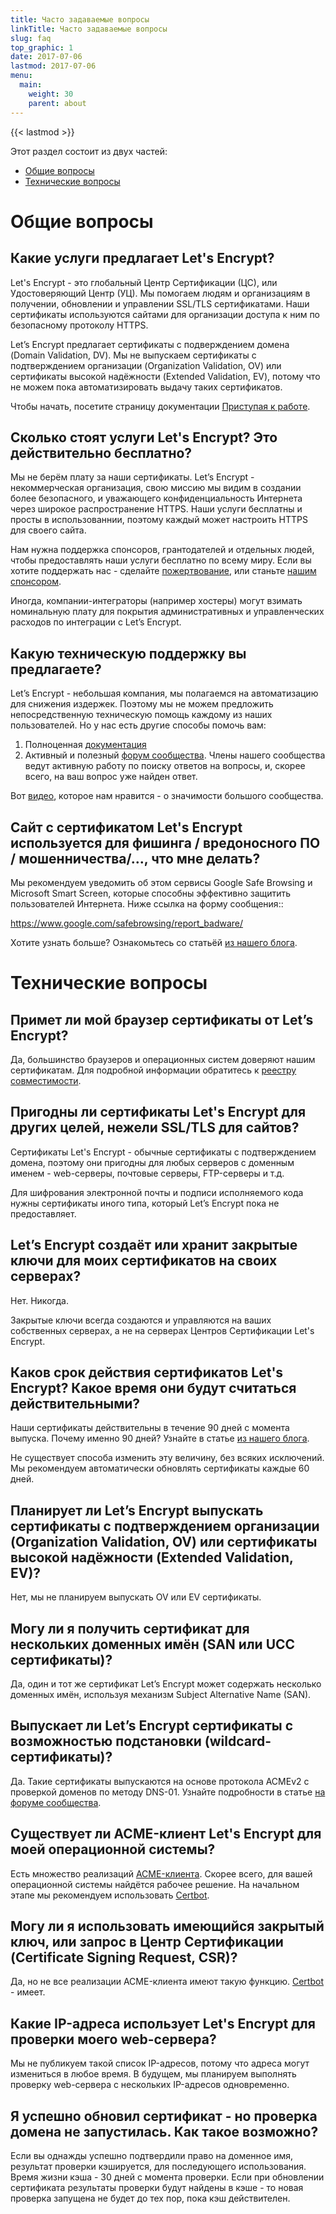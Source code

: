 ```yaml
---
title: Часто задаваемые вопросы
linkTitle: Часто задаваемые вопросы
slug: faq
top_graphic: 1
date: 2017-07-06
lastmod: 2017-07-06
menu:
  main:
    weight: 30
    parent: about
---
```


{{< lastmod >}}

Этот раздел состоит из двух частей:

* [Общие вопросы](#general)
* [Технические вопросы](#technical)

# <a name="general">Общие вопросы</a>

## Какие услуги предлагает Let's Encrypt?

Let's Encrypt - это глобальный Центр Сертификации (ЦС), или Удостоверяющий Центр (УЦ). Мы помогаем людям и организациям в получении, обновлении и управлении SSL/TLS сертификатами. Наши сертификаты используются сайтами для организации доступа к ним по безопасному протоколу HTTPS.

Let’s Encrypt предлагает сертификаты с подверждением домена (Domain Validation, DV). Мы не выпускаем сертификаты с подтверждением организации (Organization Validation, OV) или сертификаты высокой надёжности (Extended Validation, EV), потому что не можем пока автоматизировать выдачу таких сертификатов.

Чтобы начать, посетите страницу документации [Приступая к работе](/ru/getting-started/).

## Сколько стоят услуги Let's Encrypt? Это действительно бесплатно?

Мы не берём плату за наши сертификаты. Let’s Encrypt - некоммерческая организация, свою миссию мы видим в создании более безопасного, и уважающего конфиденциальность Интернета через широкое распространение HTTPS. Наши услуги бесплатны и просты в использованнии, поэтому каждый может настроить HTTPS для своего сайта.

Нам нужна поддержка спонсоров, грантодателей и отдельных людей, чтобы предоставлять наши услуги бесплатно по всему миру. Если вы хотите поддержать нас - сделайте [пожертвование](/ru/donate/), или станьте [нашим спонсором](/ru/become-a-sponsor/).

Иногда, компании-интеграторы (например хостеры) могут взимать номинальную плату для покрытия административных и управленческих расходов по интеграции с Let’s Encrypt.

## Какую техническую поддержку вы предлагаете?

Let’s Encrypt - небольшая компания, мы полагаемся на автоматизацию для снижения издержек. Поэтому мы не можем предложить непосредственную техническую помощь каждому из наших пользователей. Но у нас есть другие способы помочь вам:

1. Полноценная [документация](/ru/docs/)
2. Активный и полезный [форум сообщества](https://community.letsencrypt.org/). Члены нашего сообщества ведут активную работу по поиску ответов на  вопросы, и, скорее всего, на ваш вопрос уже найден ответ.

Вот [видео](https://www.youtube.com/watch?v=Xe1TZaElTAs), которое нам нравится - о значимости большого сообщества.

## Сайт с сертификатом Let's Encrypt используется для фишинга / вредоносного ПО / мошенничества/..., что мне делать?

Мы рекомендуем уведомить об этом сервисы Google Safe Browsing и Microsoft Smart Screen, которые способны эффективно защитить пользователей Интернета.
Ниже ссылка на форму сообщения::

https://www.google.com/safebrowsing/report_badware/

Хотите узнать больше? Ознакомьтесь со статьёй [из нашего блога](/2015/10/29/phishing-and-malware.html).

# <a name="technical">Технические вопросы</a>

## Примет ли мой браузер сертификаты от Let’s Encrypt?

Да, большинство браузеров и операционных систем доверяют нашим сертификатам. Для подробной информации обратитесь к [реестру совместимости](/docs/certificate-compatibility/).

## Пригодны ли сертификаты Let's Encrypt для других целей, нежели SSL/TLS для сайтов?

Сертификаты Let's Encrypt - обычные сертификаты с подтверждением домена, поэтому они пригодны для любых серверов с доменным именем - web-серверы, почтовые серверы, FTP-серверы и т.д.

Для шифрования электронной почты и подписи исполняемого кода нужны сертификаты иного типа, который Let’s Encrypt пока не предоставляет.

## Let’s Encrypt создаёт или хранит закрытые ключи для моих сертификатов на своих серверах?

Нет. Никогда.

Закрытые ключи всегда создаются и управляются на ваших собственных серверах, а не на серверах Центров Сертификации Let's Encrypt.

## Каков срок действия сертификатов Let's Encrypt? Какое время они будут считаться действительными?

Наши сертификаты действительны в течение 90 дней с момента выпуска. Почему именно 90 дней? Узнайте в статье [из нашего блога](/2015/11/09/why-90-days.html).

Не существует способа изменить эту величину, без всяких исключений. Мы рекомендуем автоматически обновлять сертификаты каждые 60 дней.

## Планирует ли Let’s Encrypt выпускать сертификаты с подтверждением организации (Organization Validation, OV) или сертификаты высокой надёжности (Extended Validation, EV)?

Нет, мы не планируем выпускать OV или EV сертификаты.

## Могу ли я получить сертификат для нескольких доменных имён (SAN или UCC сертификаты)?

Да, один и тот же сертификат Let’s Encrypt может содержать несколько доменных имён, используя механизм Subject Alternative Name (SAN).

## Выпускает ли Let’s Encrypt сертификаты с возможностью подстановки (wildcard-сертификаты)?

Да. Такие сертификаты выпускаются на основе протокола ACMEv2 с проверкой доменов по методу DNS-01. Узнайте подробности в статье [на форуме сообщества](https://community.letsencrypt.org/t/acme-v2-production-environment-wildcards/55578).

## Существует ли ACME-клиент Let's Encrypt для моей операционной системы?

Есть множество реализаций [ACME-клиента](/ru/docs/client-options/). Скорее всего, для вашей операционной системы найдётся рабочее решение. На начальном этапе мы рекомендуем использовать [Certbot](https://certbot.eff.org/).

## Могу ли я использовать имеющийся закрытый ключ, или запрос в Центр Сертификации (Certificate Signing Request, CSR)?

Да, но не все реализации ACME-клиента имеют такую функцию. [Certbot](https://certbot.eff.org/) - имеет.

## Какие IP-адреса использует Let's Encrypt для проверки моего web-сервера?

Мы не публикуем такой список IP-адресов, потому что адреса могут измениться в любое время. В будущем, мы планируем выполнять проверку web-сервера с нескольких IP-адресов одновременно.

## Я успешно обновил сертификат - но проверка домена не запустилась. Как такое возможно?

Если вы однажды успешно подтвердили право на доменное имя, результат проверки кэшируется, для последующего использования. Время жизни кэша - 30 дней с момента проверки.
Если при обновлении сертификата результаты проверки будут найдены в кэше - то новая проверка запущена не будет до тех пор, пока кэш действителен.
